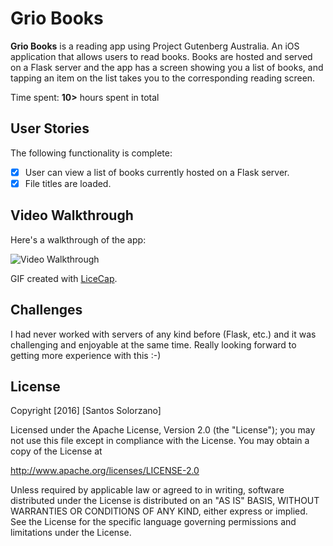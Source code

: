 # Grio Books

**Grio Books** is a reading app using Project Gutenberg Australia. An iOS application that allows users to read books.
Books are hosted and served on a Flask server and the app has a screen showing you a list of books,
and tapping an item on the list takes you to the corresponding reading screen.

Time spent: **10>** hours spent in total

## User Stories

The following functionality is complete:

- [X] User can view a list of books currently hosted on a Flask server.
- [X] File titles are loaded.

## Video Walkthrough

Here's a walkthrough of the app:

<img src='http://i.imgur.com/LACuSPK.gif' title='Video Walkthrough' width='' alt='Video Walkthrough' />

GIF created with [LiceCap](http://www.cockos.com/licecap/).

## Challenges

I had never worked with servers of any kind before (Flask, etc.) and it was challenging and enjoyable at the same time. Really looking forward to getting more experience with this :-)

## License

Copyright [2016] [Santos Solorzano]

Licensed under the Apache License, Version 2.0 (the "License");
you may not use this file except in compliance with the License.
You may obtain a copy of the License at

http://www.apache.org/licenses/LICENSE-2.0

Unless required by applicable law or agreed to in writing, software
distributed under the License is distributed on an "AS IS" BASIS,
WITHOUT WARRANTIES OR CONDITIONS OF ANY KIND, either express or implied.
See the License for the specific language governing permissions and
limitations under the License.
